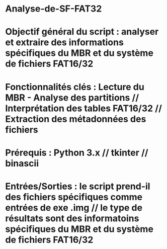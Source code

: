 # Analyse-de-SF-FAT32

# Objectif général du script :  analyser et extraire des informations spécifiques du MBR et du système de fichiers FAT16/32 

# Fonctionnalités clés : Lecture du MBR - Analyse des partitions // Interprétation des tables FAT16/32 // Extraction des métadonnées des fichiers

# Prérequis : Python 3.x  // tkinter // binascii  

# Entrées/Sorties  : le script prend-il des fichiers spécifiques comme entrées  de exe .img  // le type de résultats sont des informatoins  spécifiques du MBR et du système de fichiers FAT16/32

